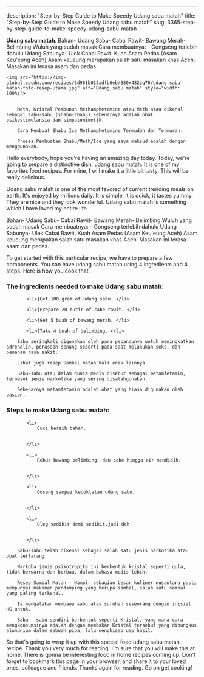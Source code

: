 ---
description: "Step-by-Step Guide to Make Speedy Udang sabu matah"
title: "Step-by-Step Guide to Make Speedy Udang sabu matah"
slug: 3365-step-by-step-guide-to-make-speedy-udang-sabu-matah

<p>
	<strong>Udang sabu matah</strong>. 
	Bahan- Udang Sabu- Cabai Rawit- Bawang Merah- Belimbing Wuluh yang sudah masak Cara membuatnya: - Gongseng terlebih dahulu Udang Sabunya- Ulek Cabai Rawit. Kuah Asam Pedas (Asam Keu&#39;eung Aceh) Asam keueung merupakan salah satu masakan khas Aceh. Masakan ini terasa asam dan pedas.
</p>
<p>
	
	<img src="https://img-global.cpcdn.com/recipes/6d961b013adfb6eb/680x482cq70/udang-sabu-matah-foto-resep-utama.jpg" alt="Udang sabu matah" style="width: 100%;">
	
	
		Meth, Kristal Pembunuh Methamphetamine atau Meth atau dikenal sebagai sabu-sabu (shabu-shabu) sebenarnya adalah obat psikostimulansia dan simpatomimetik.
	
		Cara Membuat Shabu Ice Methamphetamine Termudah dan Termurah.
	
		Proses Pembuatan Shabu/Meth/Ice yang saya maksud adalah dengan menggunakan.
	
</p>
<p>
	Hello everybody, hope you're having an amazing day today. Today, we're going to prepare a distinctive dish, udang sabu matah. It is one of my favorites food recipes. For mine, I will make it a little bit tasty. This will be really delicious.
</p>
	
<p>
	Udang sabu matah is one of the most favored of current trending meals on earth. It's enjoyed by millions daily. It is simple, it is quick, it tastes yummy. They are nice and they look wonderful. Udang sabu matah is something which I have loved my entire life.
</p>
<p>
	Bahan- Udang Sabu- Cabai Rawit- Bawang Merah- Belimbing Wuluh yang sudah masak Cara membuatnya: - Gongseng terlebih dahulu Udang Sabunya- Ulek Cabai Rawit. Kuah Asam Pedas (Asam Keu&#39;eung Aceh) Asam keueung merupakan salah satu masakan khas Aceh. Masakan ini terasa asam dan pedas.
</p>

<p>
To get started with this particular recipe, we have to prepare a few components. You can have udang sabu matah using 4 ingredients and 4 steps. Here is how you cook that.
</p>

<h3>The ingredients needed to make Udang sabu matah:</h3>

<ol>
	
		<li>{Get 100 gram of udang sabu. </li>
	
		<li>{Prepare 20 butir of cabe rawit. </li>
	
		<li>{Get 5 buah of bawang merah. </li>
	
		<li>{Take 4 buah of belimbing. </li>
	
</ol>
<p>
	
		Sabu seringkali digunakan oleh para pecandunya untuk meningkatkan adrenalin, perasaan senang seperti pada saat melakukan seks, dan penahan rasa sakit.
	
		Lihat juga resep Sambal matah bali enak lainnya.
	
		Sabu-sabu atau dalam dunia medis disebut sebagai metamfetamin, termasuk jenis narkotika yang sering disalahgunakan.
	
		Sebenarnya metamfetamin adalah obat yang biasa digunakan oleh pasien.
	
</p>

<h3>Steps to make Udang sabu matah:</h3>

<ol>
	
		<li>
			Cuci bersih bahan.
			
			
		</li>
	
		<li>
			Rebus bawang belimbing, dan cabe hingga air mendidih.
			
			
		</li>
	
		<li>
			Goseng sampai kecoklatan udang sabu.
			
			
		</li>
	
		<li>
			Uleg sedikit demi sedikit.jadi deh.
			
			
		</li>
	
</ol>

<p>
	
		Sabu-sabu telah dikenal sebagai salah satu jenis narkotika atau obat terlarang.
	
		Narkoba jenis psikotropika ini berbentuk kristal seperti gula, tidak berwarna dan berbau, dalam bahasa medis lebih.
	
		Resep Sambal Matah - Hampir sebagian besar kuliner nusantara pasti mempunyai makanan pendamping yang berupa sambal, salah satu sambal yang paling terkenal.
	
		Ia mengatakan membawa sabu atas suruhan seseorang dengan inisial HG untuk.
	
		Sabu - sabu sendiri berbentuk seperti Kristal, yang mana cara mengkonsumsinya adalah dengan membakar Kristal tersebut yang dibungkus alumunium dalam sebuah pipa, lalu menghisap uap hasil.
	
</p>

<p>
	So that's going to wrap it up with this special food udang sabu matah recipe. Thank you very much for reading. I'm sure that you will make this at home. There is gonna be interesting food in home recipes coming up. Don't forget to bookmark this page in your browser, and share it to your loved ones, colleague and friends. Thanks again for reading. Go on get cooking!
</p>
